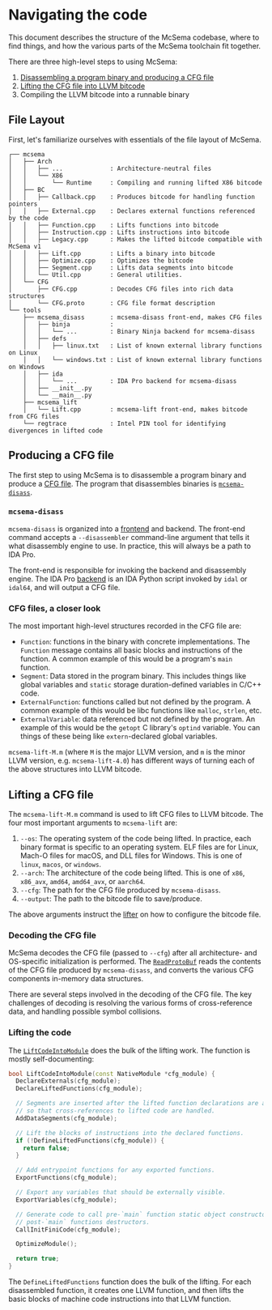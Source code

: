 # Navigating the code

This document describes the structure of the McSema codebase, where to find things, and how the various parts of the McSema toolchain fit together.

There are three high-level steps to using McSema:

1. [Disassembling a program binary and producing a CFG file](#disass)
2. [Lifting the CFG file into LLVM bitcode](#lift)
3. Compiling the LLVM bitcode into a runnable binary

## File Layout

First, let's familiarize ourselves with essentials of the file layout of McSema.

```shell
┌── mcsema
│   ├── Arch
│   │   ├── ...             : Architecture-neutral files
│   │   └── X86
│   │       └── Runtime     : Compiling and running lifted X86 bitcode
│   ├── BC
│   │   ├── Callback.cpp    : Produces bitcode for handling function pointers
│   │   ├── External.cpp    : Declares external functions referenced by the code
│   │   ├── Function.cpp    : Lifts functions into bitcode
│   │   ├── Instruction.cpp : Lifts instructions into bitcode
│   │   ├── Legacy.cpp      : Makes the lifted bitcode compatible with McSema v1
│   │   ├── Lift.cpp        : Lifts a binary into bitcode
│   │   ├── Optimize.cpp    : Optimizes the bitcode
│   │   ├── Segment.cpp     : Lifts data segments into bitcode
│   │   └── Util.cpp        : General utilities.
│   └── CFG
│       ├── CFG.cpp         : Decodes CFG files into rich data structures
│       └── CFG.proto       : CFG file format description
└── tools
    ├── mcsema_disass       : mcsema-disass front-end, makes CFG files
    │   ├── binja           :
    │   │   └── ...         : Binary Ninja backend for mcsema-disass
    │   ├── defs
    │   │   ├── linux.txt   : List of known external library functions on Linux
    │   │   └── windows.txt : List of known external library functions on Windows
    │   ├── ida
    │   │   └── ...         : IDA Pro backend for mcsema-disass
    │   ├── __init__.py
    │   └── __main__.py
    ├── mcsema_lift
    │   └── Lift.cpp        : mcsema-lift front-end, makes bitcode from CFG files
    └── regtrace            : Intel PIN tool for identifying divergences in lifted code
```

## <a id="disass"></a> Producing a CFG file

The first step to using McSema is to disassemble a program binary and produce a [CFG file](/mcsema/CFG/CFG.proto). The program that disassembles binaries is [`mcsema-disass`](/tools/mcsema_disass).

### `mcsema-disass`

`mcsema-disass` is organized into a [frontend](/tools/mcsema_disass/__main__.py) and backend. The front-end command accepts a `--disassembler` command-line argument that tells it what disassembly engine to use. In practice, this will always be a path to IDA Pro.

The front-end is responsible for invoking the backend and disassembly engine. The IDA Pro [backend](/tools/mcsema_disass/ida/get_cfg.py) is an IDA Python script invoked by `idal` or `idal64`, and will output a CFG file.

### CFG files, a closer look

The most important high-level structures recorded in the CFG file are:

- `Function`: functions in the binary with concrete implementations. The `Function` message contains all basic blocks and instructions of the function. A common example of this would be a program's `main` function.
- `Segment`: Data stored in the program binary. This includes things like global variables and `static` storage duration-defined variables in C/C++ code.
- `ExternalFunction`: functions called but not defined by the program. A common example of this would be libc functions like `malloc`, `strlen`, etc.
- `ExternalVariable`: data referenced but not defined by the program. An example of this would be the `getopt` C library's `optind` variable. You can things of these being like `extern`-declared global variables.

`mcsema-lift-M.m` (where `M` is the major LLVM version, and `m` is the minor LLVM version, e.g. `mcsema-lift-4.0`) has different ways of turning each of the above structures into LLVM bitcode.

## <a id="lift"></a> Lifting a CFG file

The `mcsema-lift-M.m` command is used to lift CFG files to LLVM bitcode. The four most important arguments to `mcsema-lift` are:

1. `--os`: The operating system of the code being lifted. In practice, each binary format is specific to an operating system. ELF files are for Linux, Mach-O files for macOS, and DLL files for Windows. This is one of `linux`, `macos`, or `windows`.
2. `--arch`: The architecture of the code being lifted. This is one of `x86`, `x86_avx`, `amd64`, `amd64_avx`, or `aarch64`.
3. `--cfg`: The path for the CFG file produced by `mcsema-disass`.
4. `--output`: The path to the bitcode file to save/produce.

The above arguments instruct the [lifter](/tools/mcsema_lift/Lift.cpp) on how to configure the bitcode file.

### Decoding the CFG file

McSema decodes the CFG file (passed to `--cfg`) after all architecture- and OS-specific initialization is performed. The [`ReadProtoBuf`](/mcsema/CFG/CFG.cpp) reads the contents of the CFG file produced by `mcsema-disass`, and converts the various CFG components in-memory data structures.

There are several steps involved in the decoding of the CFG file. The key challenges of decoding is resolving the various forms of cross-reference data, and handling possible symbol collisions.

### Lifting the code

The [`LiftCodeIntoModule`](/mcsema/BC/Lift.cpp) does the bulk of the lifting work. The function is mostly self-documenting:

```c++
bool LiftCodeIntoModule(const NativeModule *cfg_module) {
  DeclareExternals(cfg_module);
  DeclareLiftedFunctions(cfg_module);

  // Segments are inserted after the lifted function declarations are added
  // so that cross-references to lifted code are handled.
  AddDataSegments(cfg_module);

  // Lift the blocks of instructions into the declared functions.
  if (!DefineLiftedFunctions(cfg_module)) {
    return false;
  }

  // Add entrypoint functions for any exported functions.
  ExportFunctions(cfg_module);

  // Export any variables that should be externally visible.
  ExportVariables(cfg_module);

  // Generate code to call pre-`main` function static object constructors, and
  // post-`main` functions destructors.
  CallInitFiniCode(cfg_module);

  OptimizeModule();

  return true;
}
```

The `DefineLiftedFunctions` function does the bulk of the lifting. For each disassembled function, it creates one LLVM function, and then lifts the basic blocks of machine code instructions into that LLVM function.
